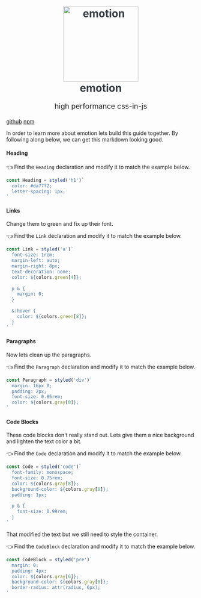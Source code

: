 <h1 align="center" style="color: #343a40">
  <img src="https://cdn.rawgit.com/tkh44/emotion/master/emotion.png" alt="emotion" width="200">
  <br>
  emotion
  <br>
</h1>
<p align="center" style="font-size: 1.2rem;">high performance css-in-js</p>

[github](https://github.com/tkh44/emotion)
[npm](https://npm.im/emotion)

In order to learn more about emotion lets build this guide together. By following along below, we can get this markdown looking good.

#### Heading

👈 Find the `Heading` declaration and modify it to match the example below.

```jsx
const Heading = styled('h1')`
  color: #da77f2;
  letter-spacing: 1px;
`
```

#### Links

Change them to green and fix up their font.

👈 Find the `Link` declaration and modify it to match the example below.

```jsx
const Link = styled('a')`
  font-size: 1rem;
  margin-left: auto;
  margin-right: 8px;
  text-decoration: none;
  color: ${colors.green[4]};
  
  p & {
    margin: 0;
  }
  
  &:hover {
    color: ${colors.green[8]};
  }
`
```

#### Paragraphs

Now lets clean up the paragraphs.

👈 Find the `Paragraph` declaration and modify it to match the example below.

```jsx
const Paragraph = styled('div')`
  margin: 16px 0;
  padding: 2px;
  font-size: 0.85rem;
  color: ${colors.gray[8]};
`
```

#### Code Blocks

These code blocks don't really stand out. Lets give them a nice background and lighten the text color a bit.

👈 Find the `Code` declaration and modify it to match the example below.

```jsx
const Code = styled('code')`
  font-family: monospace;
  font-size: 0.75rem;
  color: ${colors.gray[8]};
  background-color: ${colors.gray[0]};
  padding: 1px;
  
  p & {
    font-size: 0.99rem;
  }
`
```

That modified the text but we still need to style the container.

👈 Find the `CodeBlock` declaration and modify it to match the example below.

```jsx
const CodeBlock = styled('pre')`
  margin: 0;
  padding: 4px;
  color: ${colors.gray[6]};
  background-color: ${colors.gray[0]};
  border-radius: attr(radius, 6px);
`
```

